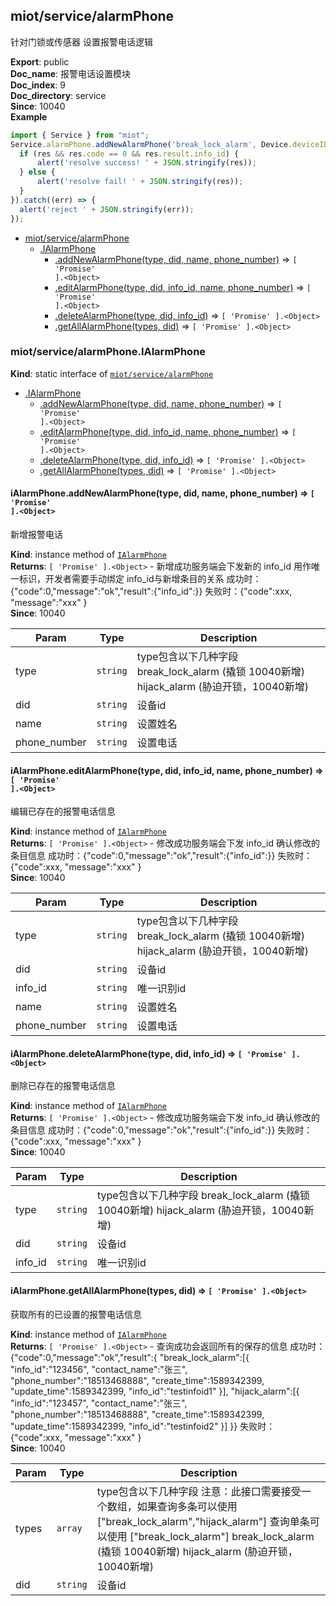 <a name="module_miot/service/alarmPhone"></a>

## miot/service/alarmPhone
针对门锁或传感器 设置报警电话逻辑

**Export**: public  
**Doc_name**: 报警电话设置模块  
**Doc_index**: 9  
**Doc_directory**: service  
**Since**: 10040  
**Example**  
```js
import { Service } from "miot";
Service.alarmPhone.addNewAlarmPhone('break_lock_alarm', Device.deviceID, 'miot', '13888888888').then((res) => {
  if (res && res.code == 0 && res.result.info_id) {
      alert('resolve success! ' + JSON.stringify(res));
  } else {
      alert('resolve fail! ' + JSON.stringify(res));
  }
}).catch((err) => {
  alert('reject ' + JSON.stringify(err));
});
```

* [miot/service/alarmPhone](#module_miot/service/alarmPhone)
    * [.IAlarmPhone](#module_miot/service/alarmPhone.IAlarmPhone)
        * [.addNewAlarmPhone(type, did, name, phone_number)](#module_miot/service/alarmPhone.IAlarmPhone+addNewAlarmPhone) ⇒ <code>[ &#x27;Promise&#x27; ].&lt;Object&gt;</code>
        * [.editAlarmPhone(type, did, info_id, name, phone_number)](#module_miot/service/alarmPhone.IAlarmPhone+editAlarmPhone) ⇒ <code>[ &#x27;Promise&#x27; ].&lt;Object&gt;</code>
        * [.deleteAlarmPhone(type, did, info_id)](#module_miot/service/alarmPhone.IAlarmPhone+deleteAlarmPhone) ⇒ <code>[ &#x27;Promise&#x27; ].&lt;Object&gt;</code>
        * [.getAllAlarmPhone(types, did)](#module_miot/service/alarmPhone.IAlarmPhone+getAllAlarmPhone) ⇒ <code>[ &#x27;Promise&#x27; ].&lt;Object&gt;</code>

<a name="module_miot/service/alarmPhone.IAlarmPhone"></a>

### miot/service/alarmPhone.IAlarmPhone
**Kind**: static interface of [<code>miot/service/alarmPhone</code>](#module_miot/service/alarmPhone)  

* [.IAlarmPhone](#module_miot/service/alarmPhone.IAlarmPhone)
    * [.addNewAlarmPhone(type, did, name, phone_number)](#module_miot/service/alarmPhone.IAlarmPhone+addNewAlarmPhone) ⇒ <code>[ &#x27;Promise&#x27; ].&lt;Object&gt;</code>
    * [.editAlarmPhone(type, did, info_id, name, phone_number)](#module_miot/service/alarmPhone.IAlarmPhone+editAlarmPhone) ⇒ <code>[ &#x27;Promise&#x27; ].&lt;Object&gt;</code>
    * [.deleteAlarmPhone(type, did, info_id)](#module_miot/service/alarmPhone.IAlarmPhone+deleteAlarmPhone) ⇒ <code>[ &#x27;Promise&#x27; ].&lt;Object&gt;</code>
    * [.getAllAlarmPhone(types, did)](#module_miot/service/alarmPhone.IAlarmPhone+getAllAlarmPhone) ⇒ <code>[ &#x27;Promise&#x27; ].&lt;Object&gt;</code>

<a name="module_miot/service/alarmPhone.IAlarmPhone+addNewAlarmPhone"></a>

#### iAlarmPhone.addNewAlarmPhone(type, did, name, phone_number) ⇒ <code>[ &#x27;Promise&#x27; ].&lt;Object&gt;</code>
新增报警电话

**Kind**: instance method of [<code>IAlarmPhone</code>](#module_miot/service/alarmPhone.IAlarmPhone)  
**Returns**: <code>[ &#x27;Promise&#x27; ].&lt;Object&gt;</code> - 新增成功服务端会下发新的 info_id 用作唯一标识，开发者需要手动绑定 info_id与新增条目的关系
成功时：{"code":0,"message":"ok","result":{"info_id":<xxxxxx>}}
失败时：{"code":xxx, "message":"xxx" }  
**Since**: 10040  

| Param | Type | Description |
| --- | --- | --- |
| type | <code>string</code> | type包含以下几种字段    break_lock_alarm  (撬锁 10040新增)     hijack_alarm      (胁迫开锁，10040新增) |
| did | <code>string</code> | 设备id |
| name | <code>string</code> | 设置姓名 |
| phone_number | <code>string</code> | 设置电话 |

<a name="module_miot/service/alarmPhone.IAlarmPhone+editAlarmPhone"></a>

#### iAlarmPhone.editAlarmPhone(type, did, info_id, name, phone_number) ⇒ <code>[ &#x27;Promise&#x27; ].&lt;Object&gt;</code>
编辑已存在的报警电话信息

**Kind**: instance method of [<code>IAlarmPhone</code>](#module_miot/service/alarmPhone.IAlarmPhone)  
**Returns**: <code>[ &#x27;Promise&#x27; ].&lt;Object&gt;</code> - 修改成功服务端会下发 info_id 确认修改的条目信息
成功时：{"code":0,"message":"ok","result":{"info_id":<xxxxxx>}}
失败时：{"code":xxx, "message":"xxx" }  
**Since**: 10040  

| Param | Type | Description |
| --- | --- | --- |
| type | <code>string</code> | type包含以下几种字段    break_lock_alarm  (撬锁 10040新增)     hijack_alarm      (胁迫开锁，10040新增) |
| did | <code>string</code> | 设备id |
| info_id | <code>string</code> | 唯一识别id |
| name | <code>string</code> | 设置姓名 |
| phone_number | <code>string</code> | 设置电话 |

<a name="module_miot/service/alarmPhone.IAlarmPhone+deleteAlarmPhone"></a>

#### iAlarmPhone.deleteAlarmPhone(type, did, info_id) ⇒ <code>[ &#x27;Promise&#x27; ].&lt;Object&gt;</code>
删除已存在的报警电话信息

**Kind**: instance method of [<code>IAlarmPhone</code>](#module_miot/service/alarmPhone.IAlarmPhone)  
**Returns**: <code>[ &#x27;Promise&#x27; ].&lt;Object&gt;</code> - 修改成功服务端会下发 info_id 确认修改的条目信息
成功时：{"code":0,"message":"ok","result":{"info_id":<xxxxxx>}}
失败时：{"code":xxx, "message":"xxx" }  
**Since**: 10040  

| Param | Type | Description |
| --- | --- | --- |
| type | <code>string</code> | type包含以下几种字段    break_lock_alarm  (撬锁 10040新增)     hijack_alarm      (胁迫开锁，10040新增) |
| did | <code>string</code> | 设备id |
| info_id | <code>string</code> | 唯一识别id |

<a name="module_miot/service/alarmPhone.IAlarmPhone+getAllAlarmPhone"></a>

#### iAlarmPhone.getAllAlarmPhone(types, did) ⇒ <code>[ &#x27;Promise&#x27; ].&lt;Object&gt;</code>
获取所有的已设置的报警电话信息

**Kind**: instance method of [<code>IAlarmPhone</code>](#module_miot/service/alarmPhone.IAlarmPhone)  
**Returns**: <code>[ &#x27;Promise&#x27; ].&lt;Object&gt;</code> - 查询成功会返回所有的保存的信息
成功时：{"code":0,"message":"ok","result":{
          "break_lock_alarm":[{
            "info_id":"123456",
            "contact_name":"张三",
            "phone_number":"18513468888",
            "create_time":1589342399,
            "update_time":1589342399,
            "info_id":"testinfoid1"
           }],
           "hijack_alarm":[{
             "info_id":"123457",
             "contact_name":"张三",
             "phone_number":"18513468888",
             "create_time":1589342399,
             "update_time":1589342399,
             "info_id":"testinfoid2"
           }]
       }}
失败时：{"code":xxx, "message":"xxx" }  
**Since**: 10040  

| Param | Type | Description |
| --- | --- | --- |
| types | <code>array</code> | type包含以下几种字段   注意：此接口需要接受一个数组，如果查询多条可以使用 ["break_lock_alarm","hijack_alarm"]        查询单条可以使用 ["break_lock_alarm"]    break_lock_alarm  (撬锁 10040新增)     hijack_alarm      (胁迫开锁，10040新增) |
| did | <code>string</code> | 设备id |


